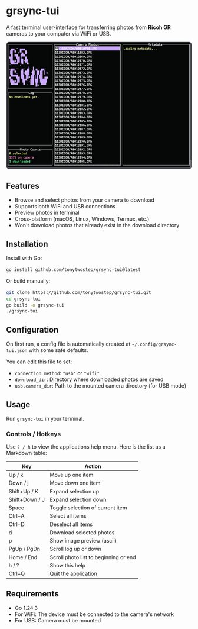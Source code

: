 # grsync-tui

A fast terminal user-interface for transferring photos from **Ricoh GR** cameras to your computer via WiFi or USB.

![Demo](media/demo.gif)

## Features

- Browse and select photos from your camera to download
- Supports both WiFi and USB connections
- Preview photos in terminal
- Cross-platform (macOS, Linux, Windows, Termux, etc.)
- Won't download photos that already exist in the download directory

## Installation

Install with Go:

```bash
go install github.com/tonytwostep/grsync-tui@latest
```

Or build manually:

```bash
git clone https://github.com/tonytwostep/grsync-tui.git
cd grsync-tui
go build -o grsync-tui
./grsync-tui
```

## Configuration

On first run, a config file is automatically created at `~/.config/grsync-tui.json` with some safe defaults.

You can edit this file to set:

- `connection_method`: `"usb"` or `"wifi"`
- `download_dir`: Directory where downloaded photos are saved
- `usb.camera_dir`: Path to the mounted camera directory (for USB mode)

## Usage

Run `grsync-tui` in your terminal.

### Controls / Hotkeys

Use `? / h` to view the applications help menu.
Here is the list as a Markdown table:

| Key            | Action                                |
| -------------- | ------------------------------------- |
| Up / k         | Move up one item                      |
| Down / j       | Move down one item                    |
| Shift+Up / K   | Expand selection up                   |
| Shift+Down / J | Expand selection down                 |
| Space          | Toggle selection of current item      |
| Ctrl+A         | Select all items                      |
| Ctrl+D         | Deselect all items                    |
| d              | Download selected photos              |
| p              | Show image preview (ascii)            |
| PgUp / PgDn    | Scroll log up or down                 |
| Home / End     | Scroll photo list to beginning or end |
| h / ?          | Show this help                        |
| Ctrl+Q         | Quit the application                  |

## Requirements

- Go 1.24.3
- For WiFi: The device must be connected to the camera's network
- For USB: Camera must be mounted
